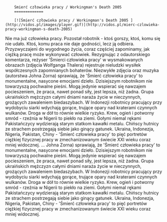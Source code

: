 
        Śmierć człowieka pracy / Workingman's Death 2005 
        =============
        
        [![Śmierć człowieka pracy / Workingman's Death 2005 ](http://vidos.pl/images/player.gif)](http://vidos.pl/mierc-czlowieka-pracy-workingman-s-death-2005)
        
        
 Nie ma już człowieka pracy. Pozostał robotnik - ktoś gorszy, ktoś, komu się nie udało. Ktoś, komu praca nie daje godności, lecz ją odbiera. Przyzwyczajeni do wygodnego życia, coraz częściej zapominamy, jak ciężką pracę może wykonywać człowiek. Rezygnując z odautorskiego komentarza, reżyser 'Śmierci człowieka pracy' w wysmakowanych obrazach (zdjęcia Wolfganga Thalera) rejestruje nieludzki wysiłek współczesnych zapomnianych bohaterów. Niezwykłe zdjęcia oraz muzyka (autorstwa Johna Zorna) sprawiają, że 'Śmierć człowieka pracy' to monumentalne, nasycone emocjami dzieło. Dzisiejszym robotnikom nie towarzyszą pochwalne pieśni. Mogą jedynie wspierać się nawzajem pocieszeniem, że praca, nawet ponad siły, jest lepsza, niż żadna. Grupa ukraińskich mężczyzn całymi dniami naraża życie w nieczynnych, grożących zawaleniem biedaszybach. W Indonezji robotnicy pracujący przy wydobyciu siarki wdychają gorące, trujące opary nad kraterami czynnych wulkanów. Droga w dół to równie wielkie ryzyko. Krew, ogień i potworny smród - rzeźnia w Nigerii to piekło na ziemi. Gołymi niemal rękami Pakistańczycy wydzierają starym statkom kawałki metalu. Chińscy hutnicy ze strachem postrzegają siebie jako ginący gatunek. Ukraina, Indonezja, Nigeria, Pakistan, Chiny - 'Śmierć człowieka pracy' to pięć portretów ciężkiej fizycznej pracy w zmechanizowanym świecie XXI wieku coraz mniej widocznej.  ... Johna Zorna) sprawiają, że 'Śmierć człowieka pracy' to monumentalne, nasycone emocjami dzieło. Dzisiejszym robotnikom nie towarzyszą pochwalne pieśni. Mogą jedynie wspierać się nawzajem pocieszeniem, że praca, nawet ponad siły, jest lepsza, niż żadna. Grupa ukraińskich mężczyzn całymi dniami naraża życie w nieczynnych, grożących zawaleniem biedaszybach. W Indonezji robotnicy pracujący przy wydobyciu siarki wdychają gorące, trujące opary nad kraterami czynnych wulkanów. Droga w dół to równie wielkie ryzyko. Krew, ogień i potworny smród - rzeźnia w Nigerii to piekło na ziemi. Gołymi niemal rękami Pakistańczycy wydzierają starym statkom kawałki metalu. Chińscy hutnicy ze strachem postrzegają siebie jako ginący gatunek. Ukraina, Indonezja, Nigeria, Pakistan, Chiny - 'Śmierć człowieka pracy' to pięć portretów ciężkiej fizycznej pracy w zmechanizowanym świecie XXI wieku coraz mniej widocznej.
    